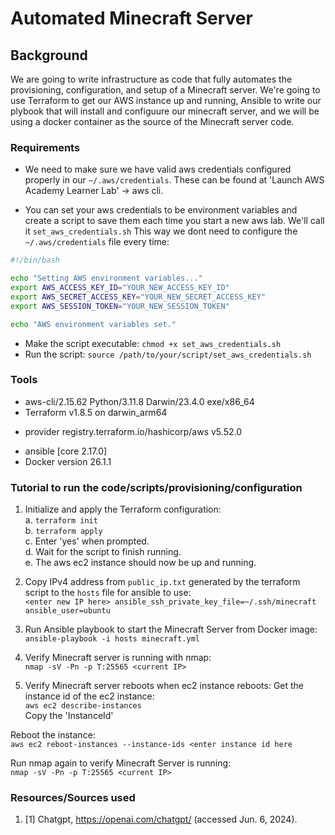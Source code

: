 # Automated Minecraft Server

## Background
We are going to write infrastructure as code that fully automates the  provisioning, configuration, and setup of a Minecraft server. We're going to use Terraform to get our AWS instance up and running, Ansible to write our plybook that will install and configuure our minecraft server, and we will be using a docker container as the source of the Minecraft server code.

### Requirements
- We need to make sure we have valid aws credentials configured properly in our `~/.aws/credentials`. These can be found at 'Launch AWS Academy Learner Lab' -> aws cli.

- You can set your aws credentials to be environment variables and create a script to save them each time you start a new aws lab. We'll call it `set_aws_credentials.sh` This way we dont need to configure the `~/.aws/credentials` file every time:

```bash
#!/bin/bash

echo "Setting AWS environment variables..."
export AWS_ACCESS_KEY_ID="YOUR_NEW_ACCESS_KEY_ID"
export AWS_SECRET_ACCESS_KEY="YOUR_NEW_SECRET_ACCESS_KEY"
export AWS_SESSION_TOKEN="YOUR_NEW_SESSION_TOKEN"

echo "AWS environment variables set."
```

- Make the script executable: `chmod +x set_aws_credentials.sh`
- Run the script: `source /path/to/your/script/set_aws_credentials.sh`


### Tools
- aws-cli/2.15.62 Python/3.11.8 Darwin/23.4.0 exe/x86_64
- Terraform v1.8.5
on darwin_arm64
+ provider registry.terraform.io/hashicorp/aws v5.52.0
- ansible [core 2.17.0]
- Docker version 26.1.1


### Tutorial to run the code/scripts/provisioning/configuration
1. Initialize and apply the Terraform configuration:  
a. `terraform init`  
b. `terraform apply`  
c. Enter 'yes' when prompted.  
d. Wait for the script to finish running.  
e. The aws ec2 instance should now be up and running.  

2. Copy IPv4 address from `public_ip.txt` generated by the terraform script to the `hosts` file for ansible to use:  
`<enter new IP here> ansible_ssh_private_key_file=~/.ssh/minecraft ansible_user=ubuntu`

2. Run Ansible playbook to start the Minecraft Server from Docker image:  
`ansible-playbook -i hosts minecraft.yml`

4. Verify Minecraft server is running with nmap:  
`nmap -sV -Pn -p T:25565 <current IP>`

5. Verify Minecraft server reboots when ec2 instance reboots:
Get the instance id of the ec2 instance:  
`aws ec2 describe-instances`  
Copy the 'InstanceId'

Reboot the instance:  
`aws ec2 reboot-instances --instance-ids <enter instance id here`

Run nmap again to verify Minecraft Server is running:  
`nmap -sV -Pn -p T:25565 <current IP>`



### Resources/Sources used
1. [1] Chatgpt, https://openai.com/chatgpt/ (accessed Jun. 6, 2024). 